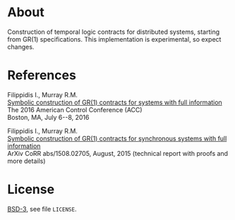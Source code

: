 About
=====

Construction of temporal logic contracts for distributed systems,
starting from GR(1) specifications.
This implementation is experimental, so expect changes.


References
==========

Filippidis I., Murray R.M.<br>
  [Symbolic construction of GR(1) contracts for systems with full information][1]<br>
  The 2016 American Control Conference (ACC)<br>
  Boston, MA, July 6--8, 2016


Filippidis I., Murray R.M.<br>
  [Symbolic construction of GR(1) contracts for synchronous systems with full information][2]<br>
  ArXiv CoRR abs/1508.02705, August, 2015
  (technical report with proofs and more details)


License
=======
[BSD-3](http://opensource.org/licenses/BSD-3-Clause), see file `LICENSE`.

[1]: http://resolver.caltech.edu/CaltechCDSTR:2016.003
[2]: https://arxiv.org/abs/1508.02705

